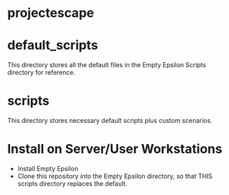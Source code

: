 # projectescape

# default_scripts
This directory stores all the default files in the Empty Epsilon Scripts
directory for reference.

# scripts
This directory stores necessary default scripts plus custom scenarios.

# Install on Server/User Workstations
- Install Empty Epsilon
- Clone this repository *into* the Empty Epsilon directory, so that THIS
scripts directory replaces the default.
